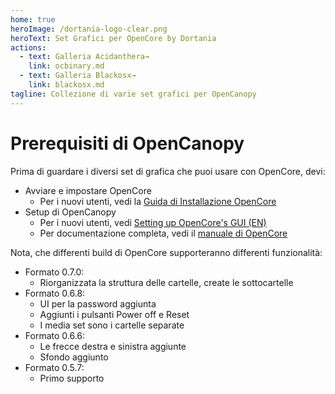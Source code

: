 ```yaml
---
home: true
heroImage: /dortania-logo-clear.png
heroText: Set Grafici per OpenCore by Dortania
actions:
  - text: Galleria Acidanthera→
    link: ocbinary.md
  - text: Galleria Blackosx→
    link: blackosx.md
tagline: Collezione di varie set grafici per OpenCanopy
---
```


# Prerequisiti di OpenCanopy

Prima di guardare i diversi set di grafica che puoi usare con OpenCore, devi:

* Avviare e impostare OpenCore
  * Per i nuovi utenti, vedi la [Guida di Installazione OpenCore](https://macos86.github.io/)
* Setup di OpenCanopy
  * Per i nuovi utenti, vedi [Setting up OpenCore's GUI (EN)](https://dortania.github.io/OpenCore-Post-Install/cosmetic/gui.html)
  * Per documentazione completa, vedi il [manuale di OpenCore](https://github.com/acidanthera/OpenCorePkg/blob/master/Docs/Configuration.pdf)

Nota, che differenti build di OpenCore supporteranno differenti funzionalità:

* Formato 0.7.0:
  * Riorganizzata la struttura delle cartelle, create le sottocartelle
* Formato 0.6.8:
  * UI per la password aggiunta
  * Aggiunti i pulsanti Power off e Reset
  * I media set sono i cartelle separate
* Formato 0.6.6:
  * Le frecce destra e sinistra aggiunte
  * Sfondo aggiunto
* Formato 0.5.7:
  * Primo supporto
